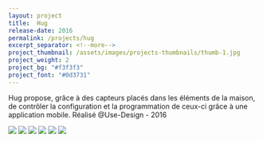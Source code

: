 ```yaml
---
layout: project
title:  Hug
release-date: 2016
permalink: /projects/hug
excerpt_separator: <!--more-->
project_thumbnail: /assets/images/projects-thumbnails/thumb-1.jpg
project_weight: 2
project_bg: "#f3f3f3"
project_font: "#0d3731"
---
```

Hug propose, grâce à des capteurs placés dans les éléments de la maison<!--more-->, de contrôler la configuration et la programmation de ceux-ci grâce à une application mobile. Réalisé @Use-Design - 2016

![](/assets/images/projects/hug/hug-3.jpg)
![](/assets/images/projects/hug/hug-1.jpg)
![](/assets/images/projects/hug/hug-4.jpg)
![](/assets/images/projects/hug/hug-2.jpg)
![](/assets/images/projects/hug/hug-6.jpg)
![](/assets/images/projects/hug/hug-7.jpg)
